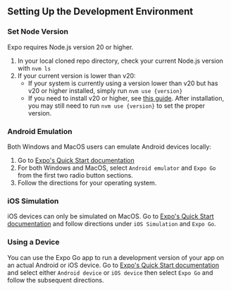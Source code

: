 ## Setting Up the Development Environment
### Set Node Version
Expo requires Node.js version 20 or higher.
1. In your local cloned repo directory, check your current Node.js version with `nvm ls`
2. If your current version is lower than v20:
	- If your system is currently using a version lower than v20 but has v20 or higher installed, simply run `nvm use {version}`
	- If you need to install v20 or higher, see [this guide](https://blog.hubspot.com/website/update-node-js). After installation, you may still need to run `nvm use {version}` to set the proper version.
### Android Emulation
Both Windows and MacOS users can emulate Android devices locally:
1. Go to [Expo's Quick Start documentation](https://docs.expo.dev/get-started/set-up-your-environment/) 
2. For both Windows and MacOS, select `Android emulator` and `Expo Go` from the first two radio button sections.
3. Follow the directions for your operating system.
### iOS Simulation
iOS devices can only be simulated on MacOS. Go to [Expo's Quick Start documentation](https://docs.expo.dev/get-started/set-up-your-environment/) and follow directions under `iOS Simulation` and `Expo Go`.

### Using a Device
You can use the Expo Go app to run a development version of your app on an actual Android or iOS device. Go to [Expo's Quick Start documentation](https://docs.expo.dev/get-started/set-up-your-environment/) and select either `Android device` or `iOS device` then select `Expo Go` and follow the subsequent directions.
